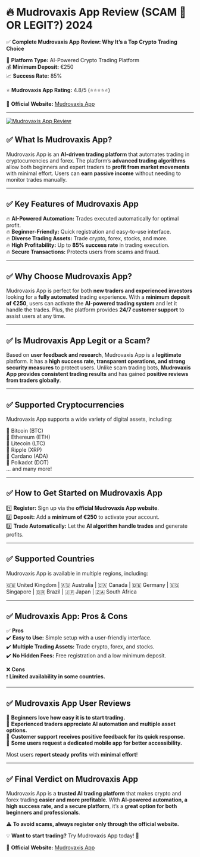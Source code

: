 # 🔥 Mudrovaxis App Review (SCAM 🥵 OR LEGIT?) 2024  

✅ **Complete Mudrovaxis App Review: Why It’s a Top Crypto Trading Choice**  

📌 **Platform Type:** AI-Powered Crypto Trading Platform  
💰 **Minimum Deposit:** €250  
📈 **Success Rate:** 85%  


⭐ **Mudrovaxis App Rating:** 4.8/5 (⭐⭐⭐⭐⭐)  

🔗 **Official Website:** [Mudrovaxis App](https://shrtdoo.com/mudrovaxis-app/)  


---  


[![Mudrovaxis App Review](https://img.youtube.com/vi/uCXdkHOIK88/0.jpg)](https://www.youtube.com/watch?v=uCXdkHOIK88)


## ✅ What Is Mudrovaxis App?  

Mudrovaxis App is an **AI-driven trading platform** that automates trading in cryptocurrencies and forex. The platform’s **advanced trading algorithms** allow both beginners and expert traders to **profit from market movements** with minimal effort. Users can **earn passive income** without needing to monitor trades manually.  

---  

## ✅ Key Features of Mudrovaxis App  

🔥 **AI-Powered Automation:** Trades executed automatically for optimal profit.  
🔥 **Beginner-Friendly:** Quick registration and easy-to-use interface.  
🔥 **Diverse Trading Assets:** Trade crypto, forex, stocks, and more.  
🔥 **High Profitability:** Up to **85% success rate** in trading execution.  
🔥 **Secure Transactions:** Protects users from scams and fraud.  

---  

## ✅ Why Choose Mudrovaxis App?  

Mudrovaxis App is perfect for both **new traders and experienced investors** looking for a **fully automated** trading experience. With a **minimum deposit of €250**, users can activate the **AI-powered trading system** and let it handle the trades. Plus, the platform provides **24/7 customer support** to assist users at any time.  

---  

## ✅ Is Mudrovaxis App Legit or a Scam?  

Based on **user feedback and research**, Mudrovaxis App is a **legitimate** platform. It has a **high success rate, transparent operations, and strong security measures** to protect users. Unlike scam trading bots, **Mudrovaxis App provides consistent trading results** and has gained **positive reviews from traders globally**.  

---  

## ✅ Supported Cryptocurrencies  

Mudrovaxis App supports a wide variety of digital assets, including:  

🔹 Bitcoin (BTC)  
🔹 Ethereum (ETH)  
🔹 Litecoin (LTC)  
🔹 Ripple (XRP)  
🔹 Cardano (ADA)  
🔹 Polkadot (DOT)  
... and many more!  

---  

## ✅ How to Get Started on Mudrovaxis App  

1️⃣ **Register:** Sign up via the **official Mudrovaxis App website**.  
2️⃣ **Deposit:** Add a **minimum of €250** to activate your account.  
3️⃣ **Trade Automatically:** Let the **AI algorithm handle trades** and generate profits.  

---  

## ✅ Supported Countries  

Mudrovaxis App is available in multiple regions, including:  

🇬🇧 United Kingdom | 🇦🇺 Australia | 🇨🇦 Canada | 🇩🇪 Germany | 🇸🇬 Singapore | 🇧🇷 Brazil | 🇯🇵 Japan | 🇿🇦 South Africa  

---  

## ✅ Mudrovaxis App: Pros & Cons  

✅ **Pros**  
✔️ **Easy to Use:** Simple setup with a user-friendly interface.  
✔️ **Multiple Trading Assets:** Trade crypto, forex, and stocks.  
✔️ **No Hidden Fees:** Free registration and a low minimum deposit.  

❌ **Cons**  
❗ **Limited availability in some countries.**  

---  

## ✅ Mudrovaxis App User Reviews  

🔹 **Beginners love how easy it is to start trading.**  
🔹 **Experienced traders appreciate AI automation and multiple asset options.**  
🔹 **Customer support receives positive feedback for its quick response.**  
🔹 **Some users request a dedicated mobile app for better accessibility.**  

Most users **report steady profits** with **minimal effort**!  

---  

## ✅ Final Verdict on Mudrovaxis App  

Mudrovaxis App is a **trusted AI trading platform** that makes crypto and forex trading **easier and more profitable**. With **AI-powered automation, a high success rate, and a secure platform**, it’s a **great option for both beginners and professionals**.  

⚠️ **To avoid scams, always register only through the official website.**  

💡 **Want to start trading?** Try Mudrovaxis App today! 🚀  

🔗 **Official Website:** [Mudrovaxis App](https://shrtdoo.com/mudrovaxis-app/)  
